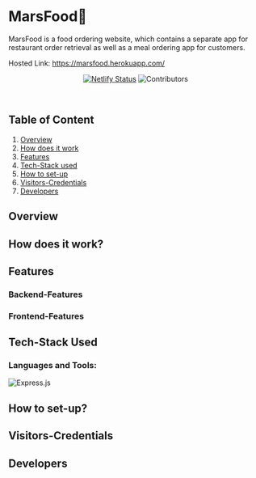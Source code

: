 # MarsFood🍔

MarsFood is a food ordering website, which contains a separate app for restaurant order retrieval as well as a meal ordering app for customers.

Hosted Link: https://marsfood.herokuapp.com/

<div align="center" width="100%">

[![Netlify Status](https://api.netlify.com/api/v1/badges/d14b602c-8e13-4e58-9c11-0c1226124b82/deploy-status)](https://app.netlify.com/)
![Contributors](https://img.shields.io/github/contributors/marsian83/MarsFood)

</div>

<br>

## Table of Content
1. [Overview](#ow)
2. [How does it work](#how)
3. [Features](#feature)
4. [Tech-Stack used](#techstack)
5. [How to set-up](#setup)
6. [Visitors-Credentials](#visitor)
7. [Developers](#developers)


<a name="ow"></a>
## Overview

<a name="how"></a>
## How does it work?

<a name="feature"></a>
## Features

### Backend-Features

### Frontend-Features

<a name="techstack"></a>
## Tech-Stack Used

<h3 align="left">Languages and Tools:</h3>

![Express.js](https://img.shields.io/badge/express.js-%23404d59.svg?style=for-the-badge&logo=express&logoColor=%2361DAFB)


<a name="setup"></a>
## How to set-up?

<a name="visitor"></a>
## Visitors-Credentials

<a name="developers"></a>
## Developers




